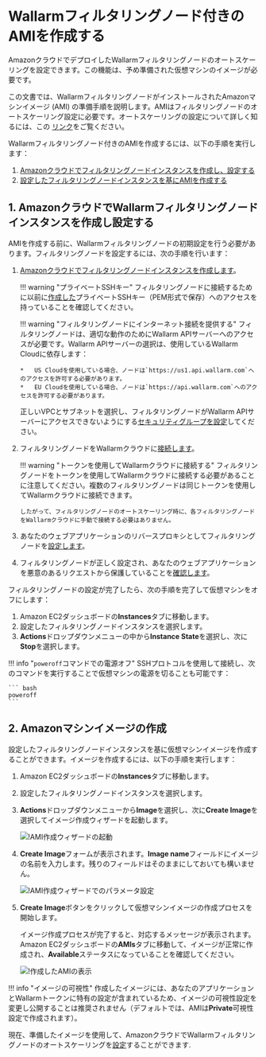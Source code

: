 [link-docs-aws-autoscaling]:        autoscaling-group-guide.md
[link-docs-aws-node-setup]:         ../../../installation/cloud-platforms/aws/ami.md
[link-ssh-keys-guide]:              ../../../installation/cloud-platforms/aws/ami.md#1-create-a-pair-of-ssh-keys
[link-security-group-guide]:        ../../../installation/cloud-platforms/aws/ami.md#2-create-a-security-group
[link-cloud-connect-guide]:         ../../../installation/cloud-platforms/aws/ami.md#5-connect-the-filtering-node-to-the-wallarm-cloud
[link-docs-reverse-proxy-setup]:    ../../../installation/cloud-platforms/aws/ami.md#6-enable-wallarm-to-analyze-the-traffic
[link-docs-check-operation]:        ../../installation-check-operation-en.md

[img-launch-ami-wizard]:        ../../../images/installation-ami/auto-scaling/common/create-image/launch-ami-wizard.png 
[img-config-ami-wizard]:        ../../../images/installation-ami/auto-scaling/common/create-image/config-ami-wizard.png  
[img-explore-created-ami]:      ../../../images/installation-ami/auto-scaling/common/create-image/explore-ami.png

[anchor-node]:  #1-creating-and-configuring-the-wallarm-filtering-node-instance-in-the-amazon-cloud
[anchor-ami]:   #2-creating-an-amazon-machine-image

# Wallarmフィルタリングノード付きのAMIを作成する

AmazonクラウドでデプロイしたWallarmフィルタリングノードのオートスケーリングを設定できます。この機能は、予め準備された仮想マシンのイメージが必要です。

この文書では、WallarmフィルタリングノードがインストールされたAmazonマシンイメージ (AMI) の準備手順を説明します。AMIはフィルタリングノードのオートスケーリング設定に必要です。オートスケーリングの設定について詳しく知るには、この [リンク][link-docs-aws-autoscaling]をご覧ください。

Wallarmフィルタリングノード付きのAMIを作成するには、以下の手順を実行します：

1.  [Amazonクラウドでフィルタリングノードインスタンスを作成し、設定する][anchor-node]
2.  [設定したフィルタリングノードインスタンスを基にAMIを作成する][anchor-ami]


##  1. AmazonクラウドでWallarmフィルタリングノードインスタンスを作成し設定する

AMIを作成する前に、Wallarmフィルタリングノードの初期設定を行う必要があります。フィルタリングノードを設定するには、次の手順を行います：

1.  [Amazonクラウドでフィルタリングノードインスタンスを作成します][link-docs-aws-node-setup]。
    
    !!! warning "プライベートSSHキー"
        フィルタリングノードに接続するために以前に[作成した][link-ssh-keys-guide]プライベートSSHキー（PEM形式で保存）へのアクセスを持っていることを確認してください。

    !!! warning "フィルタリングノードにインターネット接続を提供する"
        フィルタリングノードは、適切な動作のためにWallarm APIサーバーへのアクセスが必要です。Wallarm APIサーバーの選択は、使用しているWallarm Cloudに依存します：
        
        *   US Cloudを使用している場合、ノードは`https://us1.api.wallarm.com`へのアクセスを許可する必要があります。
        *   EU Cloudを使用している場合、ノードは`https://api.wallarm.com`へのアクセスを許可する必要があります。
        
    正しいVPCとサブネットを選択し、フィルタリングノードがWallarm APIサーバーにアクセスできないようにする[セキュリティグループを設定][link-security-group-guide]してください。

2.  フィルタリングノードをWallarmクラウドに[接続します][link-cloud-connect-guide]。

    !!! warning "トークンを使用してWallarmクラウドに接続する"
        フィルタリングノードをトークンを使用してWallarmクラウドに接続する必要があることに注意してください。複数のフィルタリングノードは同じトークンを使用してWallarmクラウドに接続できます。 
        
        したがって、フィルタリングノードのオートスケーリング時に、各フィルタリングノードをWallarmクラウドに手動で接続する必要はありません。

3.  あなたのウェブアプリケーションのリバースプロキシとしてフィルタリングノードを[設定します][link-docs-reverse-proxy-setup]。

4.  フィルタリングノードが正しく設定され、あなたのウェブアプリケーションを悪意のあるリクエストから保護していることを[確認します][link-docs-check-operation]。

フィルタリングノードの設定が完了したら、次の手順を完了して仮想マシンをオフにします：

1.  Amazon EC2ダッシュボードの**Instances**タブに移動します。
2.  設定したフィルタリングノードインスタンスを選択します。
3.  **Actions**ドロップダウンメニューの中から**Instance State**を選択し、次に**Stop**を選択します。

!!! info "`poweroff`コマンドでの電源オフ"
    SSHプロトコルを使用して接続し、次のコマンドを実行することで仮想マシンの電源を切ることも可能です：
    
    ``` bash
    poweroff
    ```

##  2.  Amazonマシンイメージの作成

設定したフィルタリングノードインスタンスを基に仮想マシンイメージを作成することができます。イメージを作成するには、以下の手順を実行します：

1.  Amazon EC2ダッシュボードの**Instances**タブに移動します。
2.  設定したフィルタリングノードインスタンスを選択します。
3.  **Actions**ドロップダウンメニューから**Image**を選択し、次に**Create Image**を選択してイメージ作成ウィザードを起動します。

    ![!AMI作成ウィザードの起動][img-launch-ami-wizard]
    
4.  **Create Image**フォームが表示されます。**Image name**フィールドにイメージの名前を入力します。残りのフィールドはそのままにしておいても構いません。

    ![!AMI作成ウィザードでのパラメータ設定][img-config-ami-wizard]
    
5.  **Create Image**ボタンをクリックして仮想マシンイメージの作成プロセスを開始します。
    
    イメージ作成プロセスが完了すると、対応するメッセージが表示されます。Amazon EC2ダッシュボードの**AMIs**タブに移動して、イメージが正常に作成され、**Available**ステータスになっていることを確認してください。
    
    ![!作成したAMIの表示][img-explore-created-ami]

!!! info "イメージの可視性"
    作成したイメージには、あなたのアプリケーションとWallarmトークンに特有の設定が含まれているため、イメージの可視性設定を変更し公開することは推奨されません（デフォルトでは、AMIは**Private**可視性設定で作成されます）。

現在、準備したイメージを使用して、AmazonクラウドでWallarmフィルタリングノードのオートスケーリングを[設定][link-docs-aws-autoscaling]することができます.